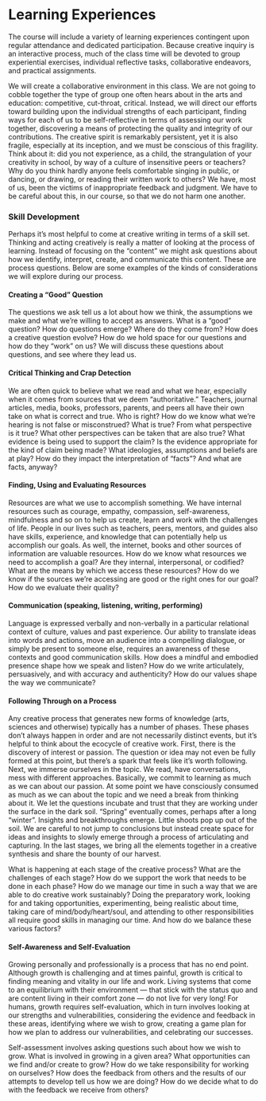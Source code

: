 # Learning Experiences

The course will include a variety of learning experiences contingent upon
regular attendance and dedicated participation. Because creative inquiry is an
interactive process, much of the class time will be devoted to group
experiential exercises, individual reflective tasks, collaborative endeavors,
and practical assignments.

We will create a collaborative environment in this class. We are not
going to cobble together the type of group one often hears about in
the arts and education: competitive, cut-throat, critical. Instead, we
will direct our efforts toward building upon the individual strengths
of each participant, finding ways for each of us to be self-reflective
in terms of assessing our work together, discovering a means of
protecting the quality and integrity of our contributions. The
creative spirit is remarkably persistent, yet it is also fragile,
especially at its inception, and we must be conscious of this
fragility. Think about it: did you not experience, as a child, the
strangulation of your creativity in school, by way of a culture of
insensitive peers or teachers? Why do you think hardly anyone feels
comfortable singing in public, or dancing, or drawing, or reading
their written work to others? We have, most of us, been the victims of
inappropriate feedback and judgment. We have to be careful about this,
in our course, so that we do not harm one another.

### Skill Development

Perhaps it’s most helpful to come at creative writing in terms of a
skill set. Thinking and acting creatively is really a matter of
looking at the process of learning. Instead of focusing on the
“content” we might ask questions about how we identify, interpret,
create, and communicate this content. These are process
questions. Below are some examples of the kinds of considerations we
will explore during our process.

#### Creating a “Good” Question

The questions we ask tell us a lot about how we think, the assumptions
we make and what we’re willing to accept as answers. What is a “good”
question? How do questions emerge? Where do they come from? How does a
creative question evolve? How do we hold space for our questions and
how do they “work” on us? We will discuss these questions about
questions, and see where they lead us.

#### Critical Thinking and Crap Detection

We are often quick to believe what we read and what we hear,
especially when it comes from sources that we deem “authoritative.”
Teachers, journal articles, media, books, professors, parents, and
peers all have their own take on what is correct and true. Who is
right? How do we know what we’re hearing is not false or misconstrued?
What is true? From what perspective is it true? What other
perspectives can be taken that are also true? What evidence is being
used to support the claim? Is the evidence appropriate for the kind of
claim being made? What ideologies, assumptions and beliefs are at
play? How do they impact the interpretation of “facts”? And what are
facts, anyway?

#### Finding, Using and Evaluating Resources

Resources are what we use to accomplish something. We have internal
resources such as courage, empathy, compassion, self-awareness,
mindfulness and so on to help us create, learn and work with the
challenges of life. People in our lives such as teachers, peers,
mentors, and guides also have skills, experience, and knowledge that
can potentially help us accomplish our goals. As well, the internet,
books and other sources of information are valuable resources. How do
we know what resources we need to accomplish a goal? Are they
internal, interpersonal, or codified? What are the means by which we
access these resources? How do we know if the sources we’re accessing
are good or the right ones for our goal? How do we evaluate their
quality?

#### Communication (speaking, listening, writing, performing)

Language is expressed verbally and non-verbally in a particular
relational context of culture, values and past experience. Our ability
to translate ideas into words and actions, move an audience into a
compelling dialogue, or simply be present to someone else, requires an
awareness of these contexts and good communication skills. How does a
mindful and embodied presence shape how we speak and listen? How do we
write articulately, persuasively, and with accuracy and authenticity?
How do our values shape the way we communicate?

#### Following Through on a Process

Any creative process that generates new forms of knowledge (arts,
sciences and otherwise) typically has a number of phases. These phases
don’t always happen in order and are not necessarily distinct events,
but it’s helpful to think about the ecocycle of creative work. First,
there is the discovery of interest or passion. The question or idea
may not even be fully formed at this point, but there’s a spark that
feels like it’s worth following. Next, we immerse ourselves in the
topic. We read, have conversations, mess with different
approaches. Basically, we commit to learning as much as we can about
our passion. At some point we have consciously consumed as much as we
can about the topic and we need a break from thinking about it. We let
the questions incubate and trust that they are working under the
surface in the dark soil. “Spring” eventually comes, perhaps after a
long “winter”. Insights and breakthroughs emerge. Little shoots pop up
out of the soil. We are careful to not jump to conclusions but instead
create space for ideas and insights to slowly emerge through a process
of articulating and capturing. In the last stages, we bring all the
elements together in a creative synthesis and share the bounty of our
harvest.

What is happening at each stage of the creative process? What are the
challenges of each stage? How do we support the work that needs to be
done in each phase? How do we manage our time in such a way that we
are able to do creative work sustainably? Doing the preparatory work,
looking for and taking opportunities, experimenting, being realistic
about time, taking care of mind/body/heart/soul, and attending to
other responsibilities all require good skills in managing our
time. And how do we balance these various factors?

#### Self-Awareness and Self-Evaluation

Growing personally and professionally is a process that has no end
point. Although growth is challenging and at times painful, growth is
critical to finding meaning and vitality in our life and work. Living
systems that come to an equilibrium with their environment — that
stick with the status quo and are content living in their comfort zone
— do not live for very long! For humans, growth requires
self-evaluation, which in turn involves looking at our strengths and
vulnerabilities, considering the evidence and feedback in these areas,
identifying where we wish to grow, creating a game plan for how we
plan to address our vulnerabilities, and celebrating our successes.

Self-assessment involves asking questions such about how we wish to
grow. What is involved in growing in a given area? What opportunities
can we find and/or create to grow? How do we take responsibility for
working on ourselves? How does the feedback from others and the
results of our attempts to develop tell us how we are doing? How do we
decide what to do with the feedback we receive from others?
